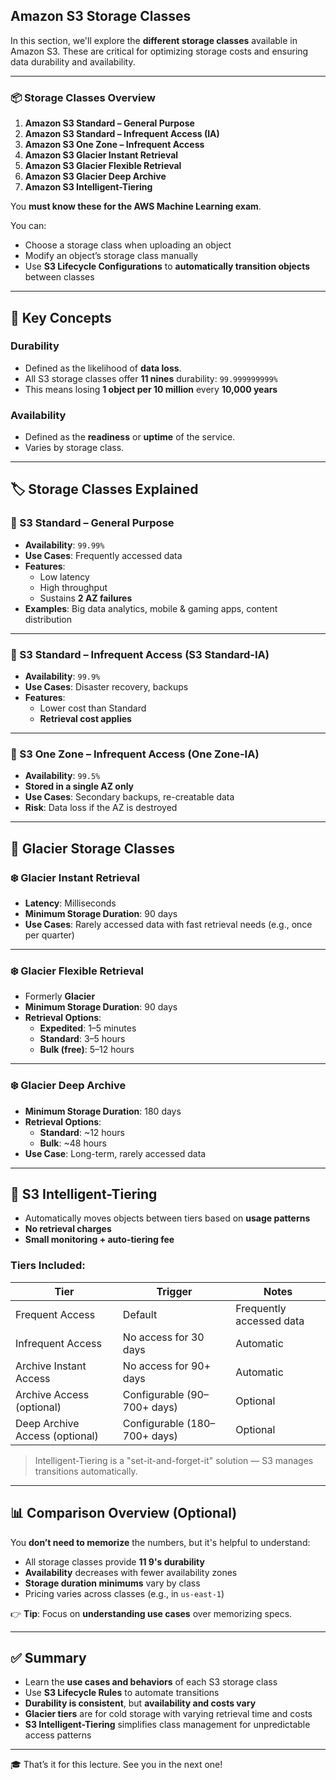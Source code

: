 ## Amazon S3 Storage Classes

In this section, we'll explore the **different storage classes** available in Amazon S3. These are critical for optimizing storage costs and ensuring data durability and availability.

---

### 📦 Storage Classes Overview

1. **Amazon S3 Standard – General Purpose**
2. **Amazon S3 Standard – Infrequent Access (IA)**
3. **Amazon S3 One Zone – Infrequent Access**
4. **Amazon S3 Glacier Instant Retrieval**
5. **Amazon S3 Glacier Flexible Retrieval**
6. **Amazon S3 Glacier Deep Archive**
7. **Amazon S3 Intelligent-Tiering**

You **must know these for the AWS Machine Learning exam**.

You can:
- Choose a storage class when uploading an object
- Modify an object’s storage class manually
- Use **S3 Lifecycle Configurations** to **automatically transition objects** between classes

---

## 🧠 Key Concepts

### Durability
- Defined as the likelihood of **data loss**.
- All S3 storage classes offer **11 nines** durability: `99.999999999%`
- This means losing **1 object per 10 million** every **10,000 years**

### Availability
- Defined as the **readiness** or **uptime** of the service.
- Varies by storage class.

---

## 🏷️ Storage Classes Explained

### 🔹 S3 Standard – General Purpose
- **Availability**: `99.99%`
- **Use Cases**: Frequently accessed data
- **Features**:
  - Low latency
  - High throughput
  - Sustains **2 AZ failures**
- **Examples**: Big data analytics, mobile & gaming apps, content distribution

---

### 🔹 S3 Standard – Infrequent Access (S3 Standard-IA)
- **Availability**: `99.9%`
- **Use Cases**: Disaster recovery, backups
- **Features**:
  - Lower cost than Standard
  - **Retrieval cost applies**

---

### 🔹 S3 One Zone – Infrequent Access (One Zone-IA)
- **Availability**: `99.5%`
- **Stored in a single AZ only**
- **Use Cases**: Secondary backups, re-creatable data
- **Risk**: Data loss if the AZ is destroyed

---

## 🧊 Glacier Storage Classes

### ❄️ Glacier Instant Retrieval
- **Latency**: Milliseconds
- **Minimum Storage Duration**: 90 days
- **Use Cases**: Rarely accessed data with fast retrieval needs (e.g., once per quarter)

---

### ❄️ Glacier Flexible Retrieval
- Formerly **Glacier**
- **Minimum Storage Duration**: 90 days
- **Retrieval Options**:
  - **Expedited**: 1–5 minutes
  - **Standard**: 3–5 hours
  - **Bulk (free)**: 5–12 hours

---

### ❄️ Glacier Deep Archive
- **Minimum Storage Duration**: 180 days
- **Retrieval Options**:
  - **Standard**: ~12 hours
  - **Bulk**: ~48 hours
- **Use Case**: Long-term, rarely accessed data

---

## 🧠 S3 Intelligent-Tiering

- Automatically moves objects between tiers based on **usage patterns**
- **No retrieval charges**
- **Small monitoring + auto-tiering fee**

### Tiers Included:
| Tier                          | Trigger                         | Notes                            |
|-------------------------------|----------------------------------|----------------------------------|
| Frequent Access               | Default                          | Frequently accessed data         |
| Infrequent Access             | No access for 30 days            | Automatic                        |
| Archive Instant Access        | No access for 90+ days           | Automatic                        |
| Archive Access (optional)     | Configurable (90–700+ days)      | Optional                         |
| Deep Archive Access (optional)| Configurable (180–700+ days)     | Optional                         |

> Intelligent-Tiering is a "set-it-and-forget-it" solution — S3 manages transitions automatically.

---

## 📊 Comparison Overview (Optional)

You **don’t need to memorize** the numbers, but it's helpful to understand:

- All storage classes provide **11 9's durability**
- **Availability** decreases with fewer availability zones
- **Storage duration minimums** vary by class
- Pricing varies across classes (e.g., in `us-east-1`)

👉 **Tip**: Focus on **understanding use cases** over memorizing specs.

---

## ✅ Summary

- Learn the **use cases and behaviors** of each S3 storage class
- Use **S3 Lifecycle Rules** to automate transitions
- **Durability is consistent**, but **availability and costs vary**
- **Glacier tiers** are for cold storage with varying retrieval time and costs
- **S3 Intelligent-Tiering** simplifies class management for unpredictable access patterns

---

🎓 That’s it for this lecture. See you in the next one!
